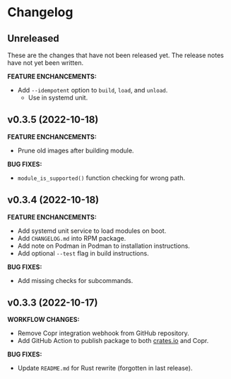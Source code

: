 # Changelog

## Unreleased

These are the changes that have not been released yet. The release notes have not yet been written.

**FEATURE ENCHANCEMENTS:**

- Add `--idempotent` option to `build`, `load`, and `unload`.
    - Use in systemd unit.

## v0.3.5 (2022-10-18)

**FEATURE ENCHANCEMENTS:**

- Prune old images after building module.

**BUG FIXES:**

- `module_is_supported()` function checking for wrong path.

## v0.3.4 (2022-10-18)

**FEATURE ENCHANCEMENTS:**

- Add systemd unit service to load modules on boot.
- Add `CHANGELOG.md` into RPM package.
- Add note on Podman in Podman to installation instructions.
- Add optional `--test` flag in build instructions.

**BUG FIXES:**

- Add missing checks for subcommands.

## v0.3.3 (2022-10-17)

**WORKFLOW CHANGES:**

- Remove Copr integration webhook from GitHub repository.
- Add GitHub Action to publish package to both [crates.io](https://crates.io) and Copr.

**BUG FIXES:**

- Update `README.md` for Rust rewrite (forgotten in last release).
